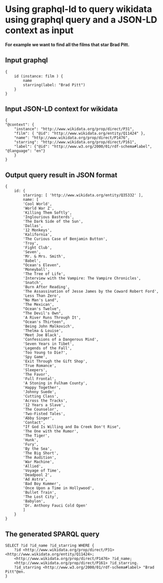 # Using graphql-ld to query wikidata using graphql query and a JSON-LD context as input
#### For example we want to find all the films that star Brad Pitt.

## Input graphql
    {
        id (instance: film ) {
            name
            starring(label: "Brad Pitt")
        }
    }

## Input JSON-LD context for wikidata
    {
    "@context": {
        "instance": "http://www.wikidata.org/prop/direct/P31",
        "film": { "@id": "http://www.wikidata.org/entity/Q11424" },
        "name": "http://www.wikidata.org/prop/direct/P1476",
        "starring": "http://www.wikidata.org/prop/direct/P161",
        "label": {"@id": "http://www.w3.org/2000/01/rdf-schema#label", "@language": "en"}
        }
    }

## Output query result in JSON format
    {
        id: {
            starring: [ 'http://www.wikidata.org/entity/Q35332' ],
            name: [
            'Cool World',
            'World War Z',
            'Killing Them Softly',
            'Inglourious Basterds',
            'The Dark Side of the Sun',
            'Dallas',
            '12 Monkeys',
            'Kalifornia',
            'The Curious Case of Benjamin Button',
            'Troy',
            'Fight Club',
            'Seven',
            'Mr. & Mrs. Smith',
            'Babel',
            "Ocean's Eleven",
            'Moneyball',
            'The Tree of Life',
            'Interview with the Vampire: The Vampire Chronicles',
            'Snatch',
            'Burn After Reading',
            'The Assassination of Jesse James by the Coward Robert Ford',
            'Less Than Zero',
            "No Man's Land",
            'The Mexican',
            "Ocean's Twelve",
            "The Devil's Own",
            'A River Runs Through It',
            "Ocean's Thirteen",
            'Being John Malkovich',
            'Thelma & Louise',
            'Meet Joe Black',
            'Confessions of a Dangerous Mind',
            'Seven Years in Tibet',
            'Legends of the Fall',
            'Too Young to Die?',
            'Spy Game',
            'Exit Through the Gift Shop',
            'True Romance',
            'Sleepers',
            'The Favor',
            'Full Frontal',
            'A Stoning in Fulham County',
            'Happy Together',
            'Johnny Suede',
            'Cutting Class',
            'Across the Tracks',
            '12 Years a Slave',
            'The Counselor',
            'Two-Fisted Tales',
            'Abby Singer',
            'Contact',
            "If God Is Willing and Da Creek Don't Rise",
            'The One with the Rumor',
            'The Tiger',
            'Hunk',
            'Fury',
            'By the Sea',
            'The Big Short',
            'The Audition',
            'War Machine',
            'Allied',
            'Voyage of Time',
            'Deadpool 2',
            'Ad Astra',
            'Bad Boy Kummer',
            'Once Upon a Time in Hollywood',
            'Bullet Train',
            'The Lost City',
            'Babylon',
            'Dr. Anthony Fauci Cold Open'
            ]
        }
    }

## The generated SPARQL query
    SELECT ?id ?id_name ?id_starring WHERE {
        ?id <http://www.wikidata.org/prop/direct/P31> <http://www.wikidata.org/entity/Q11424>;
        <http://www.wikidata.org/prop/direct/P1476> ?id_name;
        <http://www.wikidata.org/prop/direct/P161> ?id_starring.
        ?id_starring <http://www.w3.org/2000/01/rdf-schema#label> "Brad Pitt"@en.
    }